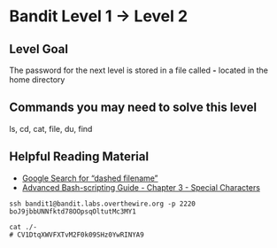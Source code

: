 # Bandit Level 1 → Level 2

## Level Goal

The password for the next level is stored in a file called **-** located in the home directory

## Commands you may need to solve this level

ls, cd, cat, file, du, find

## Helpful Reading Material

- [Google Search for “dashed filename”](https://www.google.com/search?q=dashed+filename)
- [Advanced Bash-scripting Guide - Chapter 3 - Special Characters](http://tldp.org/LDP/abs/html/special-chars.html)



```
ssh bandit1@bandit.labs.overthewire.org -p 2220
boJ9jbbUNNfktd78OOpsqOltutMc3MY1

cat ./-
# CV1DtqXWVFXTvM2F0k09SHz0YwRINYA9
```

